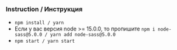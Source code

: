 ### Instruction / Инструкция

- `npm install / yarn`
- Если у вас версия node >= 15.0.0, то пропишите
  `npm i node-sass@5.0.0 / yarn add node-sass@5.0.0`
- `npm start / yarn start`
